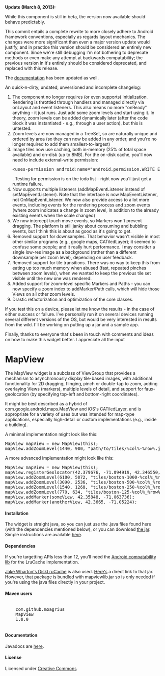 <p><strong>Update (March 8, 2013):</strong></p>

<p>While this component is still in beta, the version now available should behave predictably.</p>
<p>
  This commit entails a complete rewrite to more closely adhere to Android framework conventions, especially as regards layout mechanics.
  The changes were more significant than even a major version update would justify, and in practice this version should be considered an
  entirely new component.  Since we're still debugging I'm not bothering to deprecate methods or even make any attempt at backwards compatability;
  the previous version in it's entirely should be considered deprecated, and replaced with this release.
</p>
<p>
  The <a href="http://moagrius.github.com/MapView/documentation/reference/com/qozix/mapview/MapView.html">documentation</a> has been updated as well.
</p>

<p>An quick-n-dirty, undated, unversioned and incomplete changelog:</p>

<ol>
  <li>
    The component no longer requires (or even supports) initialization.  Rendering is throttled through handlers and managed directly
    via onLayout and event listeners.  This also means no more "onReady" anything - it just runs.  Just add some zoom levels and start using it.  In theory, zoom levels can be added dynamically later
    (after the code block it was instantiated - e.g., through a user action), but this is untested.
  </li>
  <li>
    Zoom levels are now managed in a TreeSet, so are naturally unique and ordered by area (so they can now be added in any order, and you're no
    longer required to add them smallest-to-largest)
  </li>
  <li>
    Image tiles now use caching, both in-memory (25% of total space available) and on-disk (up to 8MB).  For the on-disk cache, you'll now need to include
    external-write permission: <pre>&lt;uses-permission android:name="android.permission.WRITE_EXTERNAL_STORAGE" /&gt;</pre>.
    Testing for permission is on the todo list - right now you'll just get a runtime failure.
  </li>
  <li>
    Now supports multiple listeners (addMapEventListener instead of setMapEventListener).  Note that the interface is now MapEventListener, not OnMapEventListener.
    We now also provide access to a lot more events, including events for the rendering process and zoom events (where zoom indicates a change in zoom level, 
    in addition to the already existing events when the scale changed)
  </li>
  <li>
    We now intercept touch move events, so Markers won't prevent dragging.  The platform is still janky about consuming and bubbling events, but I think this is about as good as it's going to get.
  </li>
  <li>
    Removed support for downsamples.  That behavior wasn't visible in most other similar programs (e.g., google maps, CATiledLayer); it seemed to confuse some people; and it really hurt performance.
    I may consider a single low-res image as a background (rather than a different downsample per zoom level), depending on user feedback.
  </li>
  <li>
    Removed support for tile transitions.  There was no way to keep this from eating up too much memory when abused (fast, repeated pinches between zoom levels), when we wanted to keep the previous
    tile set visible until the new one was rendered.
  </li>
  <li>
    Added support for zoom-level specific Markers and Paths - you can now specify a zoom index to addMarker/Path calls, which will hide those Views on all other zoom levels.
  </li>
  <li>
    Drastic refactorization and optimization of the core classes.  
  </li>
</ol>

<p>
  If you test this on a device, please let me know the results - in the case of either success or failure.  I've personally run it on several devices running several different versions of the OS, but
  would be very interested in results from the wild.  I'll be working on putting up a jar and a sample app.
</p>

<p>Finally, thanks to everyone that's been in touch with comments and ideas on how to make this widget better.  I appreciate all the input</p>

<h1>MapView</h1>
<p>The MapView widget is a subclass of ViewGroup that provides a mechanism to asynchronously display tile-based images,
 with additional functionality for 2D dragging, flinging, pinch or double-tap to zoom, adding overlaying Views (markers),
 multiple levels of detail, and support for faux-geolocation (by specifying top-left and bottom-right coordinates).</p>
 
 <p>It might be best described as a hybrid of com.google.android.maps.MapView and iOS's CATiledLayer, and is appropriate for a variety of uses
 but was intended for map-type applications, especially high-detail or custom implementations (e.g., inside a building).</p>
 
 <p>A minimal implementation might look like this:</p>
  
 <pre>MapView mapView = new MapView(this);
mapView.addZoomLevel(1440, 900, "path/to/tiles/%col%-%row%.jpg");</pre>
 
 A more advanced implementation might look like this:
 <pre>MapView mapView = new MapView(this);
mapView.registerGeolocator(42.379676, -71.094919, 42.346550, -71.040280);
mapView.addZoomLevel(6180, 5072, "tiles/boston-1000-%col%_%row%.jpg", 512, 512);
mapView.addZoomLevel(3090, 2536, "tiles/boston-500-%col%_%row%.jpg", 256, 256);
mapView.addZoomLevel(1540, 1268, "tiles/boston-250-%col%_%row%.jpg", 256, 256);
mapView.addZoomLevel(770, 634, "tiles/boston-125-%col%_%row%.jpg", 128, 128);
mapView.addMarker(someView, 42.35848, -71.063736);
mapView.addMarker(anotherView, 42.3665, -71.05224);
</pre>

<h4>Installation</h4>
<p>
  The widget is straight java, so you can just use the .java files found here (with the dependencies mentioned below), or you can download
  <a href="http://moagrius.github.com/MapView/mapviewlib.jar">the jar</a>.
  Simple instructions are available <a target="_blank" href="http://moagrius.github.com/MapView/installation.html">here</a>.
</p>

<h4>Dependencies</h4>
<p>
  If you're targetting APIs less than 12, you'll need the 
  <a target="_blank" href="http://developer.android.com/tools/extras/support-library.html">Android compatability lib</a>
  for the LruCache implementation.
</p>
<p>
  <a target="_blank" href="https://github.com/JakeWharton/DiskLruCache">Jake Wharton's DiskLruCache</a> is also used.
  <a target="_blank" href="https://oss.sonatype.org/content/repositories/releases/com/jakewharton/disklrucache/1.3.1/disklrucache-1.3.1.jar">Here's</a> a direct link to that jar.
  However, that package is bundled with mapviewlib.jar so is only needed if you're using the java files directly in your project.
</p>

<h4>Maven users</h4>
<pre>
<dependency>
	<groupId>com.github.moagrius</groupId>
	<artifactId>MapView</artifactId>
	<version>1.0.0</version>
</dependency>
</pre>

<h4>Documentation</h4>
<p>Javadocs are <a href="http://moagrius.github.com/MapView/documentation/reference/com/qozix/mapview/MapView.html">here</a>.</p>

<h4>License</h4>
<p>Licensed under <a href="http://creativecommons.org/licenses/by/3.0/legalcode" target="_blank">Creative Commons</a></p>
